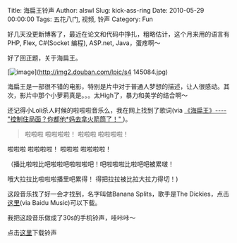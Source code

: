 Title: 海扁王铃声
Author: alswl
Slug: kick-ass-ring
Date: 2010-05-29 00:00:00
Tags: 五花八门, 视频, 铃声
Category: Fun

好几天没更新博客了，最近在论文和代码中挣扎，粗略估计，这个月来用的语言有PHP, Flex, C#(Socket 编程), ASP.net,
Java，蛋疼啊～

好了回正题，关于海扁王。

[![image](http://img2.douban.com/mpic/s4145084.jpg)](http://img2.douban.com/lpic/s4
145084.jpg)

海扁王是一部很不错的电影，特别是片中对于普通人梦想的描述，让人很感动。其次，影片中那个小萝莉真是。。。太High了，暴力和美学的结合啊～

还记得小Loli杀人时候的啦啦啦音乐么，我在网上找到了歌词(via [《海扁王》----"控制住局面？你都他*妈去拿火箭筒了！"
](http://www.mtime.com/my/1086467/blog/4307331/?mtime=93462))。

> 啦啦啦 啦啦啦啦！ 啦啦啦 啦啦啦啦！

啦啦啦 啦啦啦啦！ 啦啦啦 啦啦啦啦！

（播比啦啦比吧啦啦吧啦啦啦吧！吧啦啦啦比啦吧吧被累啵！

哦大拉拉比啦啦啦播里吧累得！ 得把拉拉被比拉大拉力得切！)

这段音乐找了好一会才找到，名字叫做Banana Splits，歌手是The
Dickies，点击[这里](http://www.randynow.com/MP3/Banana%20Splits.mp3)(via Baidu
Music)可以下载。

我把这段音乐做成了30s的手机铃声，哇咔咔～

点击[这里](http://77g0h6.com1.z0.glb.clouddn.com/2010/05/banana_splits.7z)下载铃声

